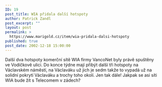 ```yaml
---
ID: 19
post_title: WIA přidala další hotspoty
author: Patrick Zandl
post_excerpt: ""
layout: post
permalink: >
  https://www.marigold.cz/item/wia-pridala-dalsi-hotspoty
published: true
post_date: 2002-12-18 15:00:00
---
```

Další dva hotspoty komerční sítě WIA firmy VancoNet byly právě spuštěny ve Vodičkově ulici. Do konce týdne mají přibýt další tři hotspoty na Václavském náměstí, na Václaváku už jich je sedm takže to vypadá už na solidní pokrytí Václaváku a trochy toho okolí. Jen tak dále! Jakpak se asi síti WIA bude žít s Telecomem v zádech?